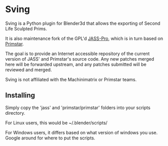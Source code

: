 Sving
=====

Sving is a Python plugin for Blender3d that allows the exporting of Second Life Sculpted Prims.

It is also maintenance fork of the GPL'd [JASS-Pro](http://blog.machinimatrix.org/), 
which is in turn based on [Primstar](http://dominodesigns.info/project/primstar). 

The goal is to provide an Internet accessible repository of the current version of JASS' and Primstar's source code. 
Any new patches merged here will be forwarded upstream, and any patches submitted will be reviewed and merged.

Sving is not affiliated with the Machinimatrix or Primstar teams.

Installing
----------

Simply copy the 'jass' and 'primstar/primstar' folders into your scripts directory.

For Linux users, this would be ~/.blender/scripts/

For Windows users, it differs based on what version of windows you use. 
Google around for where to put the scripts.
